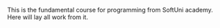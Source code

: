 This is the fundamental course for programming from SoftUni academy. Here will lay all work from it.
